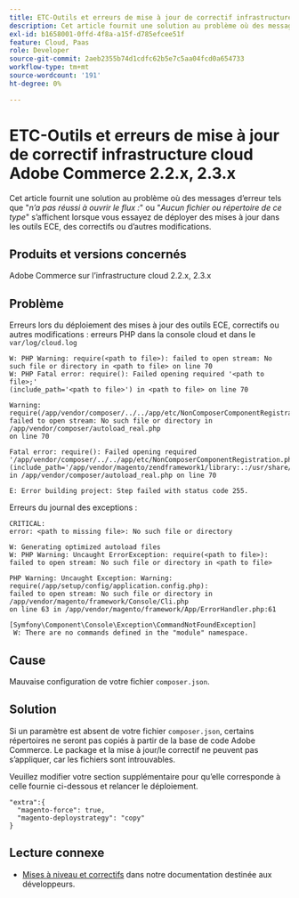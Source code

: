 ```yaml
---
title: ETC-Outils et erreurs de mise à jour de correctif infrastructure cloud Adobe Commerce 2.2.x, 2.3.x
description: Cet article fournit une solution au problème où des messages d’erreur s’affichent, y compris "*failed to open stream:*" ou "*No such file or directory*" lors de la tentative de déploiement de mises à jour dans les outils ECE, les correctifs ou d’autres modifications.
exl-id: b1658001-0ffd-4f8a-a15f-d785efcee51f
feature: Cloud, Paas
role: Developer
source-git-commit: 2aeb2355b74d1cdfc62b5e7c5aa04fcd0a654733
workflow-type: tm+mt
source-wordcount: '191'
ht-degree: 0%

---
```


# ETC-Outils et erreurs de mise à jour de correctif infrastructure cloud Adobe Commerce 2.2.x, 2.3.x

Cet article fournit une solution au problème où des messages d’erreur tels que &quot;*n’a pas réussi à ouvrir le flux :*&quot; ou &quot;*Aucun fichier ou répertoire de ce type*&quot; s’affichent lorsque vous essayez de déployer des mises à jour dans les outils ECE, des correctifs ou d’autres modifications.

## Produits et versions concernés

Adobe Commerce sur l’infrastructure cloud 2.2.x, 2.3.x

## Problème

Erreurs lors du déploiement des mises à jour des outils ECE, correctifs ou autres modifications : erreurs PHP dans la console cloud et dans le `var/log/cloud.log`

```
W: PHP Warning: require(<path to file>): failed to open stream: No such file or directory in <path to file> on line 70
W: PHP Fatal error: require(): Failed opening required '<path to file>;'
(include_path='<path to file>') in <path to file> on line 70

Warning: require(/app/vendor/composer/../../app/etc/NonComposerComponentRegistration.php):
failed to open stream: No such file or directory in /app/vendor/composer/autoload_real.php
on line 70

Fatal error: require(): Failed opening required '/app/vendor/composer/../../app/etc/NonComposerComponentRegistration.php'
(include_path='/app/vendor/magento/zendframework1/library:.:/usr/share/php')
in /app/vendor/composer/autoload_real.php on line 70

E: Error building project: Step failed with status code 255.
```

Erreurs du journal des exceptions :

```
CRITICAL:
error: <path to missing file>: No such file or directory
```

```
W: Generating optimized autoload files
W: PHP Warning: Uncaught ErrorException: require(<path to file>):
failed to open stream: No such file or directory in <path to file>
```

```
PHP Warning: Uncaught Exception: Warning: require(/app/setup/config/application.config.php):
failed to open stream: No such file or directory in /app/vendor/magento/framework/Console/Cli.php
on line 63 in /app/vendor/magento/framework/App/ErrorHandler.php:61
```

```
[Symfony\Component\Console\Exception\CommandNotFoundException]
 W: There are no commands defined in the "module" namespace.
```

## Cause

Mauvaise configuration de votre fichier `composer.json`.

## Solution

Si un paramètre est absent de votre fichier `composer.json`, certains répertoires ne seront pas copiés à partir de la base de code Adobe Commerce. Le package et la mise à jour/le correctif ne peuvent pas s’appliquer, car les fichiers sont introuvables.

Veuillez modifier votre section supplémentaire pour qu’elle corresponde à celle fournie ci-dessous et relancer le déploiement.

```
"extra":{
  "magento-force": true,
  "magento-deploystrategy": "copy"
}
```

## Lecture connexe

* [Mises à niveau et correctifs](https://experienceleague.adobe.com/en/docs/commerce-cloud-service/user-guide/develop/upgrade/best-practices) dans notre documentation destinée aux développeurs.
